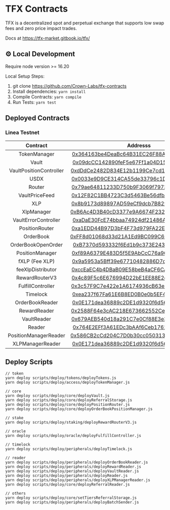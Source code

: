 # TFX Contracts

TFX is a decentralized spot and perpetual exchange that supports low swap fees and zero price impact trades.

Docs at https://tfx-market.gitbook.io/tfx/

##  ⚙️ Local Development
Require node version >= 16.20

Local Setup Steps:
1. git clone https://github.com/Crown-Labs/tfx-contracts
2. Install dependencies: `yarn install` 
3. Compile Contracts: `yarn compile`
4. Run Tests: `yarn test`

## Deployed Contracts

### Linea Testnet
|Contract       | Addresss                                                                                                            |
|:-------------:|:-------------------------------------------------------------------------------------------------------------------:|
|TokenManager            |[0x364163be4DeaBc64B31EC26F88A015BfB62bcb7d](https://goerli.lineascan.build/address/0x364163be4DeaBc64B31EC26F88A015BfB62bcb7d)|
|Vault            |[0x09dcCC142890feF5e67Ff1a04D159168B43B42a9](https://goerli.lineascan.build/address/0x09dcCC142890feF5e67Ff1a04D159168B43B42a9)|
|VaultPositionController            |[0xdDdCe2482D834E12b1199Ce7cd1E581EB43473B6](https://goerli.lineascan.build/address/0xdDdCe2482D834E12b1199Ce7cd1E581EB43473B6)|
|USDX            |[0x0033e9D9CE314CA55de33796c1D4f8a86CBa3F0a](https://goerli.lineascan.build/address/0x0033e9D9CE314CA55de33796c1D4f8a86CBa3F0a)|
|Router            |[0x79ae64811233D750b9F3069f7973670e20758649](https://goerli.lineascan.build/address/0x79ae64811233D750b9F3069f7973670e20758649)|
|VaultPriceFeed            |[0x12F82C1BB4723C3d5463Be56dfbA5C1f6b05DB24](https://goerli.lineascan.build/address/0x12F82C1BB4723C3d5463Be56dfbA5C1f6b05DB24)|
|XLP            |[0x8b9173d89897AD59eCf9dcb7B82902Dea1538080](https://goerli.lineascan.build/address/0x8b9173d89897AD59eCf9dcb7B82902Dea1538080)|
|XlpManager            |[0xB6Ac4D3B40cD3377e9A6674F232758c8C00777aC](https://goerli.lineascan.build/address/0xB6Ac4D3B40cD3377e9A6674F232758c8C00777aC)|
|VaultErrorController            |[0xaDaE30FcE74bbaa74924df21486A8bA9500Ba1C7](https://goerli.lineascan.build/address/0xaDaE30FcE74bbaa74924df21486A8bA9500Ba1C7)|
|PositionRouter            |[0xa1EDD44B97D3bF4F73d979FA22EC39329E5A3f1F](https://goerli.lineascan.build/address/0xa1EDD44B97D3bF4F73d979FA22EC39329E5A3f1F)|
|OrderBook            |[0xFF8d01068d33d21A1Ed9BC099C6C4B7CB151E151](https://goerli.lineascan.build/address/0xFF8d01068d33d21A1Ed9BC099C6C4B7CB151E151)|
|OrderBookOpenOrder            |[0xB7370d593332f6Ed1b9c373E2435e81f7C59aa4e](https://goerli.lineascan.build/address/0xB7370d593332f6Ed1b9c373E2435e81f7C59aa4e)|
|PositionManager            |[0xf89A6379E483D5f5E9AbCcC76a965DD8917fD8b9](https://goerli.lineascan.build/address/0xf89A6379E483D5f5E9AbCcC76a965DD8917fD8b9)|
|fXLP (Fee XLP)            |[0x9a5953a5Bff39e67710482886D7dCDa3A0b8EC67](https://goerli.lineascan.build/address/0x9a5953a5Bff39e67710482886D7dCDa3A0b8EC67)|
|feeXlpDistributor            |[0xccEaEC4b4DBaB09E58beB4aCF6CAd6Ad7E338797](https://goerli.lineascan.build/address/0xccEaEC4b4DBaB09E58beB4aCF6CAd6Ad7E338797)|
|RewardRouterV3            |[0x4c89F5c6E676994D22bE1EE88E2e380644455E51](https://goerli.lineascan.build/address/0x4c89F5c6E676994D22bE1EE88E2e380644455E51)|
|FulfillController            |[0x3c57F9C7e422e1A6174936cB63e4031576a45066](https://goerli.lineascan.build/address/0x3c57F9C7e422e1A6174936cB63e4031576a45066)|
|Timelock            |[0xea237f67Fa61E6B8ED0B0e0b5EF4A4B3564272B9](https://goerli.lineascan.build/address/0xea237f67Fa61E6B8ED0B0e0b5EF4A4B3564272B9)|
|OrderBookReader            |[0x0E171dea36889c2DE1d9320f6d56725c57e16716](https://goerli.lineascan.build/address/0x0E171dea36889c2DE1d9320f6d56725c57e16716)|
|RewardReader            |[0x2588F64e3cAC218E673662552Ce4Ac719dE9d138](https://goerli.lineascan.build/address/0x2588F64e3cAC218E673662552Ce4Ac719dE9d138)|
|VaultReader            |[0x679AEB540d18a291C7e0Cf88E3e3471C25d4e852](https://goerli.lineascan.build/address/0x679AEB540d18a291C7e0Cf88E3e3471C25d4e852)|
|Reader            |[0x764E2EFf3A61EDc3bAAf6Ceb1761b46d5ab7c011](https://goerli.lineascan.build/address/0x764E2EFf3A61EDc3bAAf6Ceb1761b46d5ab7c011)|
|PositionManagerReader            |[0x586CB2cCd204C7D0b30cc050313CE91Ab96B9ec5](https://goerli.lineascan.build/address/0x586CB2cCd204C7D0b30cc050313CE91Ab96B9ec5)|
|XLPManagerReader            |[0x0E171dea36889c2DE1d9320f6d56725c57e16716](https://goerli.lineascan.build/address/0x0E171dea36889c2DE1d9320f6d56725c57e16716)|

## Deploy Scripts

```
// token
yarn deploy scripts/deploy/tokens/deployTokens.js
yarn deploy scripts/deploy/access/deployTokenManager.js

// core
yarn deploy scripts/deploy/core/deployVault.js
yarn deploy scripts/deploy/core/deployReferralStorage.js
yarn deploy scripts/deploy/core/deployPositionRouter.js
yarn deploy scripts/deploy/core/deployOrderBookPositionManager.js

// stake
yarn deploy scripts/deploy/staking/deployRewardRouterV3.js

// oracle
yarn deploy scripts/deploy/oracle/deployFulfillController.js

// timelock
yarn deploy scripts/deploy/peripherals/deployTimelock.js

// reader
yarn deploy scripts/deploy/peripherals/deployOrderBookReader.js
yarn deploy scripts/deploy/peripherals/deployRewardReader.js
yarn deploy scripts/deploy/peripherals/deployVaultReader.js
yarn deploy scripts/deploy/peripherals/deployReader.js
yarn deploy scripts/deploy/peripherals/deployXLPManagerReader.js
yarn deploy scripts/deploy/core/deployReferralReader.js

// others
yarn deploy scripts/deploy/core/setTiersReferralStorage.js
yarn deploy scripts/deploy/peripherals/deployBatchSender.js
```